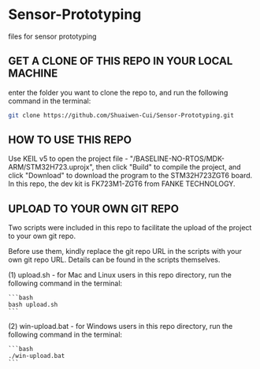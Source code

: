 # Sensor-Prototyping
files for sensor prototyping

## GET A CLONE OF THIS REPO IN YOUR LOCAL MACHINE

enter the folder you want to clone the repo to, and run the following command in the terminal:

```bash
git clone https://github.com/Shuaiwen-Cui/Sensor-Prototyping.git
```

## HOW TO USE THIS REPO

Use KEIL v5 to open the project file - "/BASELINE-NO-RTOS/MDK-ARM/STM32H723.uprojx", then click "Build" to compile the project, and click "Download" to download the program to the STM32H723ZGT6 board. In this repo, the dev kit is FK723M1-ZGT6 from FANKE TECHNOLOGY.

## UPLOAD TO YOUR OWN GIT REPO

Two scripts were included in this repo to facilitate the upload of the project to your own git repo. 

Before use them, kindly replace the git repo URL in the scripts with your own git repo URL. Details can be found in the scripts themselves.

(1) upload.sh - for Mac and Linux users
    in this repo directory, run the following command in the terminal:

    ```bash
    bash upload.sh
    ```
(2) win-upload.bat - for Windows users
    in this repo directory, run the following command in the terminal:

    ```bash
    ./win-upload.bat
    ```